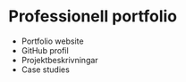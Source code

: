 # Professionell portfolio

- Portfolio website
- GitHub profil
- Projektbeskrivningar
- Case studies

